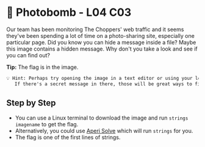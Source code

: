 # 🗻 Photobomb - L04 C03

Our team has been monitoring The Choppers' web traffic and it seems they've been spending a lot of time on a photo-sharing site, especially one particular page. Did you know you can hide a message inside a file? Maybe this image contains a hidden message. Why don't you take a look and see if you can find out?

**Tip:** The flag is in the image.

```txt
💡 Hint: Perhaps try opening the image in a text editor or using your local terminal to look for strings in the file.
   If there's a secret message in there, those will be great ways to find it.
```

## Step by Step

- You can use a Linux terminal to download the image and run `strings imagename` to get the flag.
- Alternatively, you could use [Aperi Solve](https://www.aperisolve.com/) which will run `strings` for you.
- The flag is one of the first lines of strings.
